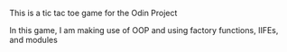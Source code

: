 This is a tic tac toe game for the Odin Project 

In this game, I am making use of OOP and using factory functions, IIFEs, and modules 
